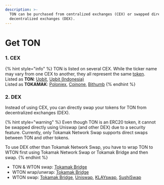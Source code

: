 ```yaml
---
description: >-
  TON can be purchased from centralized exchanges (CEX) or swapped directly from
  decentralized exchanges (DEX).
---
```


# Get TON

### 1. CEX

{% hint style="info" %}
TON is listed on several CEX. While the ticker name may vary from one CEX to another, they all represent the same [token](https://etherscan.io/token/0x2be5e8c109e2197D077D13A82dAead6a9b3433C5).\
Listed as **TON**: [Upbit](https://upbit.com/exchange?code=CRIX.UPBIT.KRW-TON),  [Upbit (Indonesia)](https://id.upbit.com/exchange?code=CRIX.UPBIT.IDR-TON)\
Listed as **TOKAMAK**: [Poloniex](https://poloniex.com/trade/TOKAMAK_USDT?type=spot), [Coinone](https://coinone.co.kr/exchange/trade/tokamak/krw), [Bithumb](https://www.bithumb.com/react/trade/order/TOKAMAK-KRW)
{% endhint %}

### 2. DEX

Instead of using CEX, you can directly swap your tokens for TON from decentralized exchanges (DEX).&#x20;

{% hint style="warning" %}
Even though TON is an ERC20 token, it cannot be swapped directly using Uniswap (and other DEX) due to a security feature. Currently, only Tokamak Network Swap supports direct swaps between TON and other tokens.

To use DEX other than Tokamak Network Swap, you have to wrap TON to WTON first using Tokamak Network Swap or Tokamak Bridge and then swap.
{% endhint %}

* TON & WTON swap: [Tokamak Bridge](https://app.bridge.tokamak.network/)
* WTON wrap/unwrap: [Tokamak Bridge](https://app.bridge.tokamak.network/)
* WTON swap: [Tokamak Bridge](https://app.bridge.tokamak.network/), [Uniswap](https://app.uniswap.org/#/swap), [KLAYswap](https://klayswap.com/exchange/pool/detail/0xD30339c1Edb95E69E3B5B98F230D97B12f01D844), [SushiSwap](https://www.sushi.com/earn/eth:0x610468b2c5d1bd72c2093c47a6d2da68037c34e2)
